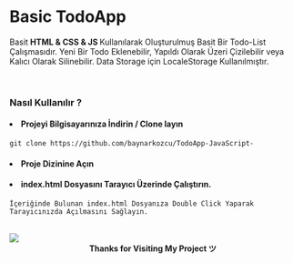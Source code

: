 # Basic TodoApp

Basit <b>HTML & CSS & JS </b> Kullanılarak Oluşturulmuş Basit Bir Todo-List Çalışmasıdır. Yeni Bir Todo Eklenebilir, Yapıldı Olarak Üzeri Çizilebilir veya Kalıcı Olarak Silinebilir. Data Storage için LocaleStorage Kullanılmıştır.

<br>

### Nasıl Kullanılır ?

#### <li> Projeyi Bilgisayarınıza İndirin / Clone layın</li>
```
git clone https://github.com/baynarkozcu/TodoApp-JavaScript-
```


#### <li> Proje Dizinine Açın </li>

#### <li> index.html Dosyasını Tarayıcı Üzerinde Çalıştırın. </li>
```
İçeriğinde Bulunan index.html Dosyanıza Double Click Yaparak Tarayıcınızda Açılmasını Sağlayın.
```


<br>

 <img src="https://user-images.githubusercontent.com/61154446/130155210-712efd1a-8d39-4d89-a3af-e160ca14ac1e.png">


<div align="center"> <b> Thanks for Visiting My Project ツ </b> </div>



